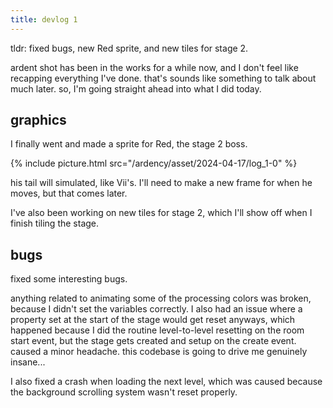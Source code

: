 ```yaml
---
title: devlog 1
---
```


tldr: fixed bugs, new Red sprite, and new tiles for stage 2.

ardent shot has been in the works for a while now, and I don't feel like recapping everything I've done. that's sounds like something to talk about much later. so, I'm going straight ahead into what I did today.

## graphics

I finally went and made a sprite for Red, the stage 2 boss.

{% include picture.html src="/ardency/asset/2024-04-17/log_1-0" %}

his tail will simulated, like Vii's.
I'll need to make a new frame for when he moves, but that comes later.

I've also been working on new tiles for stage 2, which I'll show off when I finish tiling the stage.


## bugs

fixed some interesting bugs. 

anything related to animating some of the processing colors was broken, because I didn't set the variables correctly. I also had an issue where a property set at the start of the stage would get reset anyways, which happened because I did the routine level-to-level resetting on the room start event, but the stage gets created and setup on the create event. caused a minor headache. this codebase is going to drive me genuinely insane...

I also fixed a crash when loading the next level, which was caused because the background scrolling system wasn't reset properly. 


